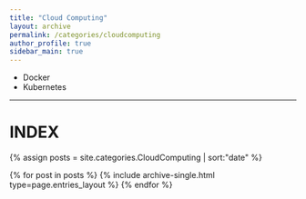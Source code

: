 ```yaml
---
title: "Cloud Computing"
layout: archive
permalink: /categories/cloudcomputing
author_profile: true
sidebar_main: true
---
```


- Docker
- Kubernetes

---
# INDEX

{% assign posts = site.categories.CloudComputing | sort:"date" %}

{% for post in posts %}
  {% include archive-single.html type=page.entries_layout %}
{% endfor %}
